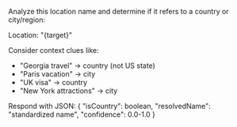 Analyze this location name and determine if it refers to a country or city/region:

Location: "{target}"

Consider context clues like:
- "Georgia travel" → country (not US state)
- "Paris vacation" → city
- "UK visa" → country
- "New York attractions" → city

Respond with JSON:
{
  "isCountry": boolean,
  "resolvedName": "standardized name",
  "confidence": 0.0-1.0
}
